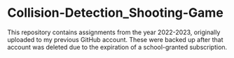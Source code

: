 # Collision-Detection_Shooting-Game
This repository contains assignments from the year 2022-2023, originally uploaded to my previous GitHub account. These were backed up after that account was deleted due to the expiration of a school-granted subscription.
